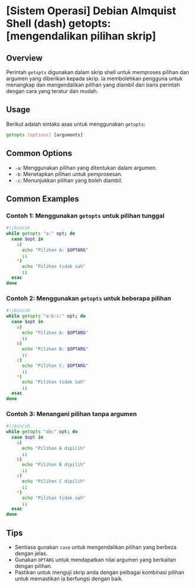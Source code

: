 # [Sistem Operasi] Debian Almquist Shell (dash) getopts: [mengendalikan pilihan skrip]

## Overview
Perintah `getopts` digunakan dalam skrip shell untuk memproses pilihan dan argumen yang diberikan kepada skrip. Ia membolehkan pengguna untuk menangkap dan mengendalikan pilihan yang diambil dari baris perintah dengan cara yang teratur dan mudah.

## Usage
Berikut adalah sintaks asas untuk menggunakan `getopts`:

```sh
getopts [options] [arguments]
```

## Common Options
- `-a`: Menggunakan pilihan yang ditentukan dalam argumen.
- `-b`: Menetapkan pilihan untuk pemprosesan.
- `-c`: Menunjukkan pilihan yang boleh diambil.

## Common Examples

### Contoh 1: Menggunakan `getopts` untuk pilihan tunggal
```sh
#!/bin/sh
while getopts "a:" opt; do
  case $opt in
    a)
      echo "Pilihan A: $OPTARG"
      ;;
    *)
      echo "Pilihan tidak sah"
      ;;
  esac
done
```

### Contoh 2: Menggunakan `getopts` untuk beberapa pilihan
```sh
#!/bin/sh
while getopts "a:b:c:" opt; do
  case $opt in
    a)
      echo "Pilihan A: $OPTARG"
      ;;
    b)
      echo "Pilihan B: $OPTARG"
      ;;
    c)
      echo "Pilihan C: $OPTARG"
      ;;
    *)
      echo "Pilihan tidak sah"
      ;;
  esac
done
```

### Contoh 3: Menangani pilihan tanpa argumen
```sh
#!/bin/sh
while getopts "abc" opt; do
  case $opt in
    a)
      echo "Pilihan A dipilih"
      ;;
    b)
      echo "Pilihan B dipilih"
      ;;
    c)
      echo "Pilihan C dipilih"
      ;;
    *)
      echo "Pilihan tidak sah"
      ;;
  esac
done
```

## Tips
- Sentiasa gunakan `case` untuk mengendalikan pilihan yang berbeza dengan jelas.
- Gunakan `OPTARG` untuk mendapatkan nilai argumen yang berkaitan dengan pilihan.
- Pastikan untuk menguji skrip anda dengan pelbagai kombinasi pilihan untuk memastikan ia berfungsi dengan baik.